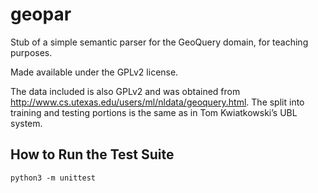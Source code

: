geopar
======

Stub of a simple semantic parser for the GeoQuery domain, for teaching
purposes.

Made available under the GPLv2 license.

The data included is also GPLv2 and was obtained from
http://www.cs.utexas.edu/users/ml/nldata/geoquery.html. The split into training
and testing portions is the same as in Tom Kwiatkowski’s UBL system.

How to Run the Test Suite
-------------------------

    python3 -m unittest
